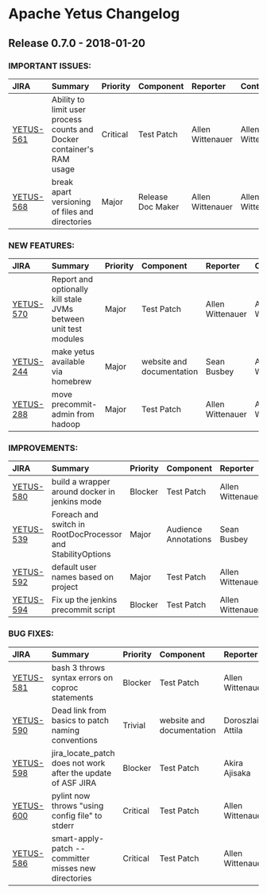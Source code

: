 
<!---
# Licensed to the Apache Software Foundation (ASF) under one
# or more contributor license agreements.  See the NOTICE file
# distributed with this work for additional information
# regarding copyright ownership.  The ASF licenses this file
# to you under the Apache License, Version 2.0 (the
# "License"); you may not use this file except in compliance
# with the License.  You may obtain a copy of the License at
#
#     http://www.apache.org/licenses/LICENSE-2.0
#
# Unless required by applicable law or agreed to in writing, software
# distributed under the License is distributed on an "AS IS" BASIS,
# WITHOUT WARRANTIES OR CONDITIONS OF ANY KIND, either express or implied.
# See the License for the specific language governing permissions and
# limitations under the License.
-->
# Apache Yetus Changelog

## Release 0.7.0 - 2018-01-20



### IMPORTANT ISSUES:

| JIRA | Summary | Priority | Component | Reporter | Contributor |
|:---- |:---- | :--- |:---- |:---- |:---- |
| [YETUS-561](https://issues.apache.org/jira/browse/YETUS-561) | Ability to limit user process counts and Docker container's RAM usage |  Critical | Test Patch | Allen Wittenauer | Allen Wittenauer |
| [YETUS-568](https://issues.apache.org/jira/browse/YETUS-568) | break apart versioning of files and directories |  Major | Release Doc Maker | Allen Wittenauer | Allen Wittenauer |


### NEW FEATURES:

| JIRA | Summary | Priority | Component | Reporter | Contributor |
|:---- |:---- | :--- |:---- |:---- |:---- |
| [YETUS-570](https://issues.apache.org/jira/browse/YETUS-570) | Report and optionally kill stale JVMs between unit test modules |  Major | Test Patch | Allen Wittenauer | Allen Wittenauer |
| [YETUS-244](https://issues.apache.org/jira/browse/YETUS-244) | make yetus available via homebrew |  Major | website and documentation | Sean Busbey | Allen Wittenauer |
| [YETUS-288](https://issues.apache.org/jira/browse/YETUS-288) | move precommit-admin from hadoop |  Major | Test Patch | Allen Wittenauer | Allen Wittenauer |


### IMPROVEMENTS:

| JIRA | Summary | Priority | Component | Reporter | Contributor |
|:---- |:---- | :--- |:---- |:---- |:---- |
| [YETUS-580](https://issues.apache.org/jira/browse/YETUS-580) | build a wrapper around docker in jenkins mode |  Blocker | Test Patch | Allen Wittenauer | Allen Wittenauer |
| [YETUS-539](https://issues.apache.org/jira/browse/YETUS-539) | Foreach and switch in RootDocProcessor and StabilityOptions |  Major | Audience Annotations | Sean Busbey | Jan Hentschel |
| [YETUS-592](https://issues.apache.org/jira/browse/YETUS-592) | default user names based on project |  Major | Test Patch | Allen Wittenauer | Allen Wittenauer |
| [YETUS-594](https://issues.apache.org/jira/browse/YETUS-594) | Fix up the jenkins precommit script |  Blocker | Test Patch | Allen Wittenauer | Allen Wittenauer |


### BUG FIXES:

| JIRA | Summary | Priority | Component | Reporter | Contributor |
|:---- |:---- | :--- |:---- |:---- |:---- |
| [YETUS-581](https://issues.apache.org/jira/browse/YETUS-581) | bash 3 throws syntax errors on coproc statements |  Blocker | Test Patch | Allen Wittenauer | Allen Wittenauer |
| [YETUS-590](https://issues.apache.org/jira/browse/YETUS-590) | Dead link from basics to patch naming conventions |  Trivial | website and documentation | Doroszlai, Attila | Doroszlai, Attila |
| [YETUS-598](https://issues.apache.org/jira/browse/YETUS-598) | jira\_locate\_patch does not work after the update of ASF JIRA |  Blocker | Test Patch | Akira Ajisaka | Akira Ajisaka |
| [YETUS-600](https://issues.apache.org/jira/browse/YETUS-600) | pylint now throws "using config file" to stderr |  Critical | Test Patch | Allen Wittenauer | Allen Wittenauer |
| [YETUS-586](https://issues.apache.org/jira/browse/YETUS-586) | smart-apply-patch --committer misses new directories |  Critical | Test Patch | Allen Wittenauer | Akira Ajisaka |


